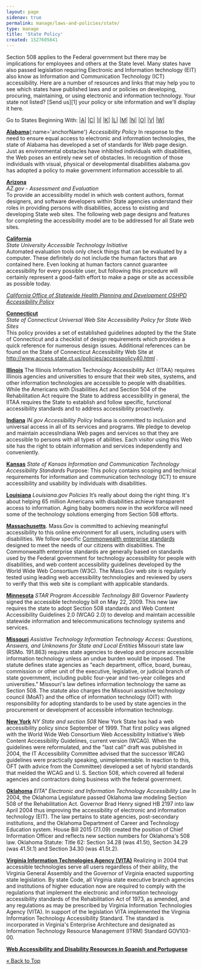 ```yaml
---
layout: page
sidenav: true
permalink: manage/laws-and-policies/state/
type: manage
title: 'State Policy'
created: 1527605841
---
```

<p name="top"> </p> 
Section 508 applies to the Federal government but there may be implications for employees and others at the State level. Many states have also passed legislation requiring Electronic and Information technology (EIT) also know as Information and Communication Technology (ICT) accessibility. Here are a number of resources and links that may help you to see which states have published laws and or policies on developing, procuring, maintaining, or using electronic and information technology. Your state not listed? [Send us][1] your policy or site information and we'll display it here.


<!-- <a id ="top" > Go to States Beginning With: |[A][2]| |[C][3]| |[I][4]| |[K][5]| |[L][6]| |[M][7]| |[N][8]| |[O][9]| |[V][10]| |[W][11]| </a> -->

Go to States Beginning With: \|[A][2]\| \|[C][3]\| \|[I][4]\| \|[K][5]\| \|[L][6]\| \|[M][7]\| \|[N][8]\| \|[O][9]\| \|[V][10]\| \|[W][11]\|


<p id="A" name="A"> </p> 

[**Alabama**][12]{:name='anchorName'} _Accessibility Policy_ In response to the need to ensure equal access to electronic and information technologies, the state of Alabama has developed a set of standards for Web page design. Just as environmental obstacles have inhibited individuals with disabilities, the Web poses an entirely new set of obstacles. In recognition of those individuals with visual, physical or developmental disabilities alabama.gov has adopted a policy to make government information accessible to all.

[**Arizona**][13]  
_AZ.gov - Assessment and Evaluation_  
To provide an accessibility model in which web content authors, format designers, and software developers within State agencies understand their roles in providing persons with disabilities, access to existing and developing State web sites. The following web page designs and features for completing the accessibility model are to be addressed for all State web sites.

<p id="C" name="C"></p>

[**California**][14]  
_State University Accessible Technology Initiative_  
Automated evaluation tools only check things that can be evaluated by a computer. These definitely do not include the human factors that are contained here. Even looking at human factors cannot guarantee accessibility for every possible user, but following this procedure will certainly represent a good-faith effort to make a page or site as accessibile as possible today.

_[California Office of Statewide Health Planning and Development OSHPD Accessibility Policy][15]_

[**Connecticut**][16]  
_State of Connecticut Universal Web Site Accessibility Policy for State Web Sites_  
This policy provides a set of established guidelines adopted by the the State of Connecticut and a checklist of design requirements which provides a quick reference for numerous design issues. Additional references can be found on the State of Connecticut Accessibility Web Site at <a href = "http://www.access.state.ct.us/policies/accesspolicy40.html">http://www.access.state.ct.us/policies/accesspolicy40.html </a>.

<p id="I" name="I"></p>

[**Illinois**][17] The Illinois Information Technology Accessibility Act (IITAA) requires Illinois agencies and universities to ensure that their web sites, systems, and other information technologies are accessible to people with disabilities. While the Americans with Disabilities Act and Section 504 of the Rehabilitation Act require the State to address accessibility in general, the IITAA requires the State to establish and follow specific, functional accessibility standards and to address accessibility proactively.

[**Indiana**][18] _IN.gov Accessibility Policy_ Indiana is committed to inclusion and universal access in all of its services and programs. We pledge to develop and maintain accessIndiana Web pages and services so that they are accessible to persons with all types of abilities. Each visitor using this Web site has the right to obtain information and services independently and conveniently.

<p id="K" name="K"></p>

[**Kansas**][19] _State of Kansas Information and Communication Technology Accessibility Standards_ Purpose: This policy contains scoping and technical requirements for information and communication technology (ICT) to ensure accessibility and usability by individuals with disabilities.

<p id="L" name="L"></p>

[**Louisiana**][20] _Louisiana.gov Policies_ It’s really about doing the right thing. It's about helping 65 million Americans with disabilities achieve transparent access to information. Aging baby boomers now in the workforce will need some of the technology solutions emerging from Section 508 efforts.

<p id="M" name="M"></p>

<p dir="ltr">
  <a href="http://www.mass.gov/portal/massgov-web-accessibility-statement.html"><strong>Massachusetts</strong></a>. Mass.Gov is committed to achieving meaningful accessibility to this online environment for all users, including users with disabilities. We follow specific <a href="http://www.mass.gov/anf/research-and-tech/policies-legal-and-technical-guidance/tech-guidance/accessibility-guidance/web-accessibility-standards.html">Commonwealth enterprise standards</a> designed to meet the needs of our citizens with disabilities. The Commonwealth enterprise standards are generally based on standards used by the Federal government for technology accessibility for people with disabilities, and web content accessibility guidelines developed by the World Wide Web Consortium (W3C). The Mass.Gov web site is regularly tested using leading web accessibility technologies and reviewed by users to verify that this web site is compliant with applicable standards.
</p>

[**Minnesota**][21] _STAR Program Accessible Technology Bill_ Governor Pawlenty signed the accessible technology bill on May 22, 2009. This new law requires the state to adopt Section 508 standards and Web Content Accessibility Guidelines 2.0 (WCAG 2.0) to develop and maintain accessible statewide information and telecommunications technology systems and services.

[**Missouri**][22] _Assistive Technology Information Technology Access: Questions, Answers, and Unknowns for State and Local Entities_ Missouri state law (RSMo. 191.863) requires state agencies to develop and procure accessible information technology unless an undue burden would be imposed. The statute defines state agencies as "each department, office, board, bureau, commission or other unit of the executive, legislative, or judicial branch of state government, including public four-year and two-year colleges and universities." Missouri's law defines information technology the same as Section 508. The statute also charges the Missouri assistive technology council (MoAT) and the office of information technology (OIT) with responsibility for adopting standards to be used by state agencies in the procurement or development of accessible information technology.

<p id="N" name="N"></p>

[**New York**][23] _NY State and section 508_ New York State has had a web accessibility policy since September of 1999. That first policy was aligned with the World Wide Web Consortium Web Accessibility Initiative's Web Content Accessibility Guidelines, current version (WCAG). When the guidelines were reformulated, and the "last call" draft was published in 2004, the IT Accessibility Committee advised that the successor WCAG guidelines were practically speaking, unimplementable. In reaction to this, OFT (with advice from the Committee) developed a set of hybrid standards that melded the WCAG and U. S. Section 508, which covered all federal agencies and contractors doing business with the federal government.

<p id="O" name="O"></p>

[**Oklahoma**][24] _EITA" Electronic and Information Technology Accessibility Law_ In 2004, the Oklahoma Legislature passed Oklahoma law modeling Section 508 of the Rehabilitation Act. Governor Brad Henry signed HB 2197 into law April 2004 thus improving the accessibility of electronic and information technology (EIT). The law pertains to state agencies, post-secondary institutions, and the Oklahoma Department of Career and Technology Education system. House Bill 2015 (7.1.09) created the position of Chief Information Officer and reflects new section numbers for Oklahoma's 508 law. Oklahoma Statute: Title 62: Section 34.28 (was 41.5t), Section 34.29 (was 41.5t.1) and Section 34.30 (was 41.5t.2).

<p id="V" name="V"></p>

[**Virginia Information Technologies Agency (VITA)**][25] Realizing in 2004 that accessible technologies serve all users regardless of their ability, the Virginia General Assembly and the Governor of Virginia enacted supporting state legislation. By state Code, all Virginia state executive branch agencies and institutions of higher education now are required to comply with the regulations that implement the electronic and information technology accessibility standards of the Rehabilitation Act of 1973, as amended, and any regulations as may be prescribed by Virginia Information Technologies Agency (VITA). In support of the legislation VITA implemented the Virginia Information Technology Accessibility Standard. The standard is incorporated in Virginia's Enterprise Architecture and designated as Information Technology Resource Management (ITRM) Standard GOV103-00.

<p id="W" name="W"></p>

[**Web Accessibility and Disability Resources in Spanish and Portuguese**][26]

[« Back to Top][27]

 [1]: {{site.baseurl}}/contact-us
 [2]: #A "Go to States beginning with A"
 [3]: #C "Go to States beginning with C"
 [4]: #I "Go to States beginning with I"
 [5]: #K "Go to States beginning with K"
 [6]: #L "Go to States beginning with L"
 [7]: #M "Go to States beginning with M"
 [8]: #N "Go to States beginning with N"
 [9]: #O "Go to States beginning with O"
 [10]: #V "Go to States beginning with V"
 [11]: #W "Go to States beginning with W"
 [12]: http://www.al.gov/terms-of-use "Go to Alabama's site"
 [13]: https://az.gov/policy/accessibility "Go to Arizona's site"
 [14]: http://www.calstate.edu/Accessibility/webaccessibility/evaluation/index.shtml "Go to California's site"
 [15]: http://www.oshpd.ca.gov/Accessibility.html
 [16]: http://www.access.state.ct.us/policies/accesspolicy40.html "Go to Connecticut's site"
 [17]: http://www.dhs.state.il.us/page.aspx?item=32765 "Go to Illinois's site"
 [18]: http://www.in.gov/core/accessibility.html "Go to Indiana's site"
 [19]: https://ebit.ks.gov/itec/resources/policies/policy-1210 "Go to Kansas's site"
 [20]: http://www.louisiana.gov/Government/Policies/#webaccessibility "Go to Louisiana's site"
 [21]: http://www.starprogram.state.mn.us/Accessibility_Usability.htm "Go to Minnesota's site"
 [22]: http://at.mo.gov/it-access/ "Go to Missouri's site"
 [23]: http://www.nysforum.org/accessibility/resources/nyspolicy/nys_508/nys_508.html "Go to New York's site"
 [24]: http://www.ok.gov/accessibility "Go to Oklahoma's site"
 [25]: http://www.vita.virginia.gov "Go to Virginia Information Technologies Agency (VITA)'s site"
 [26]: http://www.icdri.org/hispanic/Hispanic.htm "Go to Web Accessibility and Disability Resources in Spanish and Portuguese's site"
 [27]: #top